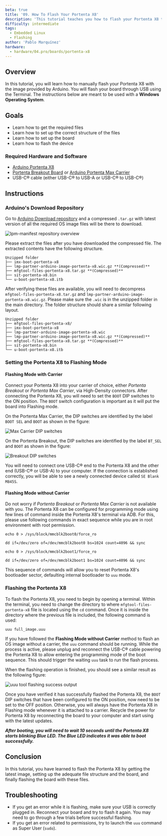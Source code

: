 ```yaml
---
beta: true
title: '09. How To Flash Your Portenta X8'
description: 'This tutorial teaches you how to flash your Portenta X8 through USB.'
difficulty: intermediate
tags:
  - Embedded Linux
  - Flashing
author: 'Pablo Marquínez'
hardware:
  - hardware/04.pro/boards/portenta-x8
---
```


## Overview

In this tutorial, you will learn how to manually flash your Portenta X8 with the image provided by Arduino. You will flash your board through USB using the Terminal. The instructions below are meant to be used with a **Windows Operating System**.

## Goals

- Learn how to get the required files
- Learn how to set up the correct structure of the files
- Learn how to set up the board
- Learn how to flash the device

### Required Hardware and Software

- [Arduino Portenta X8](https://store.arduino.cc/products/portenta-x8)
- [Portenta Breakout Board](https://store.arduino.cc/products/arduino-portenta-breakout) or [Arduino Portenta Max Carrier](https://store.arduino.cc/products/portenta-max-carrier)
- USB-C® cable (either USB-C® to USB-A or USB-C® to USB-C®)

## Instructions

### Arduino's Download Repository

Go to [Arduino Download repository](https://downloads.arduino.cc/portentax8image/image-latest.tar.gz) and a compressed `.tar.gz` with latest version of all the required OS image files will be there to download.

![lpm-manifest repository overview](assets/lpm-manifest-overview.png)

Please extract the files after you have downloaded the compressed file. The extracted contents have the following structure.

```
Unzipped folder
├── imx-boot-portenta-x8
├── lmp-partner-arduino-image-portenta-x8.wic.gz **(Compressed)**
├── mfgtool-files-portenta-x8.tar.gz **(Compressed)**
├── sit-portenta-x8.bin
└── u-boot-portenta-x8.itb
```

After verifying these files are available, you will need to decompress `mfgtool-files-portenta-x8.tar.gz` and `lmp-partner-arduino-image-portenta-x8.wic.gz`. Please make sure the `.wic` is in the unzipped folder in the main directory. The folder structure should share a similar following layout.

```
Unzipped folder
├── mfgtool-files-portenta-x8/
├── imx-boot-portenta-x8
├── lmp-partner-arduino-image-portenta-x8.wic
├── lmp-partner-arduino-image-portenta-x8.wic.gz **(Compressed)**
├── mfgtool-files-portenta-x8.tar.gz **(Compressed)**
├── sit-portenta-x8.bin
└── u-boot-portenta-x8.itb
```

### Setting the Portenta X8 to Flashing Mode

#### Flashing Mode with Carrier

Connect your Portenta X8 into your carrier of choice, either *Portenta Breakout* or *Portenta Max Carrier*, via High-Density connectors. After connecting the Portenta X8, you will need to set the `BOOT` DIP switches to the ON position. The `BOOT` switch configuration is important as it will put the board into Flashing mode.

On the Portenta Max Carrier, the DIP switches are identified by the label `BOOT SEL` and `BOOT` as shown in the figure:

![Max Carrier DIP switches](assets/max-carrier-dip-switches.png)

On the Portenta Breakout, the DIP switches are identified by the label `BT_SEL` and `BOOT` as shown in the figure:

![Breakout DIP switches](assets/breakout-dip-switches.png)

You will need to connect one USB-C® end to the Portenta X8 and the other end (USB-C® or USB-A) to your computer. If the connection is established correctly, you will be able to see a newly connected device called `SE Blank M845S`.

#### Flashing Mode without Carrier

Do not worry if *Portenta Breakout* or *Portenta Max Carrier* is not available with you. The Portenta X8 can be configured for programming mode using few lines of command inside the Portenta X8's terminal via ADB. For this, please use following commands in exact sequence while you are in root environment with root permission.

```arduino
echo 0 > /sys/block/mmcblk2boot0/force_ro
```

```arduino
dd if=/dev/zero of=/dev/mmcblk2boot0 bs=1024 count=4096 && sync
```

```arduino
echo 0 > /sys/block/mmcblk2boot1/force_ro
```

```arduino
dd if=/dev/zero of=/dev/mmcblk2boot1 bs=1024 count=4096 && sync
```

This sequence of commands will allow you to reset Portenta X8's bootloader sector, defaulting internal bootloader to `uuu` mode.

### Flashing the Portenta X8

To flash the Portenta X8, you need to begin by opening a terminal. Within the terminal, you need to change the directory to where `mfgtool-files-portenta-x8` file is located using the `cd` command. Once it is inside the directory where the previous file is included, the following command is used:

```
uuu full_image.uuu
```

If you have followed the __Flashing Mode without Carrier__ method to flash an OS image without a carrier, the `uuu` command should be running. While the process is active, please unplug and reconnect the USB-C® cable powering the Portenta X8 to allow entering the programming mode of the boot sequence. This should trigger the waiting `uuu` task to run the flash process.

When the flashing operation is finished, you should see a similar result as the following figure:

![uuu tool flashing success output](assets/uuu-flashing-success.png)

Once you have verified it has successfully flashed the Portenta X8, the `BOOT` DIP switches that have been configured to the ON position, now need to be set to the OFF position. Otherwise, you will always have the Portenta X8 in Flashing mode whenever it is attached to a carrier. Recycle the power for Portenta X8 by reconnecting the board to your computer and start using with the latest updates.

***After booting, you will need to wait 10 seconds until the Portenta X8 starts blinking Blue LED. The Blue LED indicates it was able to boot successfully.***

## Conclusion

In this tutorial, you have learned to flash the Portenta X8 by getting the latest image, setting up the adequate file structure and the board, and finally flashing the board with these files.

## Troubleshooting

- If you get an error while it is flashing, make sure your USB is correctly plugged in. Reconnect your board and try to flash it again. You may need to go through a few trials before successful flashing.
- If you get an error related to permissions, try to launch the `uuu` command as Super User (`sudo`).
